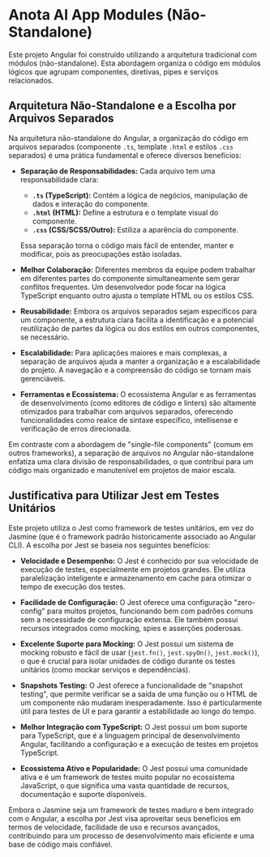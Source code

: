 # Anota AI App Modules (Não-Standalone)

Este projeto Angular foi construído utilizando a arquitetura tradicional com módulos (não-standalone). Esta abordagem organiza o código em módulos lógicos que agrupam componentes, diretivas, pipes e serviços relacionados.

## Arquitetura Não-Standalone e a Escolha por Arquivos Separados

Na arquitetura não-standalone do Angular, a organização do código em arquivos separados (componente `.ts`, template `.html` e estilos `.css` separados) é uma prática fundamental e oferece diversos benefícios:

* **Separação de Responsabilidades:** Cada arquivo tem uma responsabilidade clara:
    * **`.ts` (TypeScript):** Contém a lógica de negócios, manipulação de dados e interação do componente.
    * **`.html` (HTML):** Define a estrutura e o template visual do componente.
    * **`.css` (CSS/SCSS/Outro):** Estiliza a aparência do componente.

    Essa separação torna o código mais fácil de entender, manter e modificar, pois as preocupações estão isoladas.

* **Melhor Colaboração:** Diferentes membros da equipe podem trabalhar em diferentes partes do componente simultaneamente sem gerar conflitos frequentes. Um desenvolvedor pode focar na lógica TypeScript enquanto outro ajusta o template HTML ou os estilos CSS.

* **Reusabilidade:** Embora os arquivos separados sejam específicos para um componente, a estrutura clara facilita a identificação e a potencial reutilização de partes da lógica ou dos estilos em outros componentes, se necessário.

* **Escalabilidade:** Para aplicações maiores e mais complexas, a separação de arquivos ajuda a manter a organização e a escalabilidade do projeto. A navegação e a compreensão do código se tornam mais gerenciáveis.

* **Ferramentas e Ecossistema:** O ecossistema Angular e as ferramentas de desenvolvimento (como editores de código e linters) são altamente otimizados para trabalhar com arquivos separados, oferecendo funcionalidades como realce de sintaxe específico, intellisense e verificação de erros direcionada.

Em contraste com a abordagem de "single-file components" (comum em outros frameworks), a separação de arquivos no Angular não-standalone enfatiza uma clara divisão de responsabilidades, o que contribui para um código mais organizado e manutenível em projetos de maior escala.

## Justificativa para Utilizar Jest em Testes Unitários

Este projeto utiliza o Jest como framework de testes unitários, em vez do Jasmine (que é o framework padrão historicamente associado ao Angular CLI). A escolha por Jest se baseia nos seguintes benefícios:

* **Velocidade e Desempenho:** O Jest é conhecido por sua velocidade de execução de testes, especialmente em projetos grandes. Ele utiliza paralelização inteligente e armazenamento em cache para otimizar o tempo de execução dos testes.

* **Facilidade de Configuração:** O Jest oferece uma configuração "zero-config" para muitos projetos, funcionando bem com padrões comuns sem a necessidade de configuração extensa. Ele também possui recursos integrados como mocking, spies e asserções poderosas.

* **Excelente Suporte para Mocking:** O Jest possui um sistema de mocking robusto e fácil de usar (`jest.fn()`, `jest.spyOn()`, `jest.mock()`), o que é crucial para isolar unidades de código durante os testes unitários (como mockar serviços e dependências).

* **Snapshots Testing:** O Jest oferece a funcionalidade de "snapshot testing", que permite verificar se a saída de uma função ou o HTML de um componente não mudaram inesperadamente. Isso é particularmente útil para testes de UI e para garantir a estabilidade ao longo do tempo.

* **Melhor Integração com TypeScript:** O Jest possui um bom suporte para TypeScript, que é a linguagem principal de desenvolvimento Angular, facilitando a configuração e a execução de testes em projetos TypeScript.

* **Ecossistema Ativo e Popularidade:** O Jest possui uma comunidade ativa e é um framework de testes muito popular no ecossistema JavaScript, o que significa uma vasta quantidade de recursos, documentação e suporte disponíveis.

Embora o Jasmine seja um framework de testes maduro e bem integrado com o Angular, a escolha por Jest visa aproveitar seus benefícios em termos de velocidade, facilidade de uso e recursos avançados, contribuindo para um processo de desenvolvimento mais eficiente e uma base de código mais confiável.